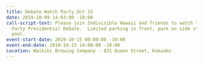```yaml
---
title: Debate Watch Party Oct 15
date: 2019-10-09 14:03:00 -10:00
call-script-text: Please join Indivisible Hawaii and friends to watch the 4th Democratic
  Party Presidential Debate.  Limited parking in front, park on side streets or car
  pool.
event-start-date: 2019-10-15 00:00:00 -10:00
event-end-date: 2019-10-15 14:00:00 -10:00
Location: Waikiki Brewing Company - 831 Queen Street, Kakaako
---
```


